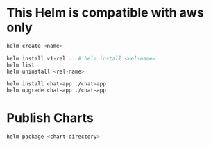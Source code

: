 # This Helm is compatible with aws only 



```bash
helm create <name>

helm install v1-rel .  # helm install <rel-name> .
helm list
helm uninstall <rel-name>
```

```bash
helm install chat-app ./chat-app
helm upgrade chat-app ./chat-app
```



# Publish Charts 
```bash
helm package <chart-directory>
```